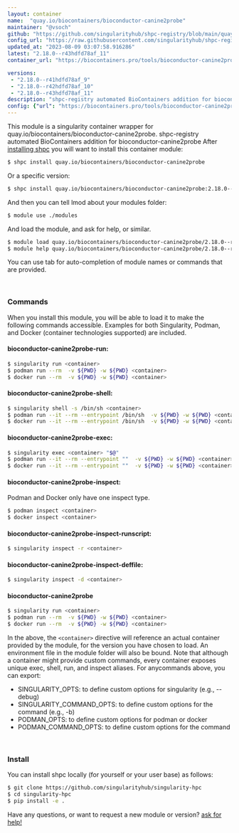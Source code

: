 ```yaml
---
layout: container
name:  "quay.io/biocontainers/bioconductor-canine2probe"
maintainer: "@vsoch"
github: "https://github.com/singularityhub/shpc-registry/blob/main/quay.io/biocontainers/bioconductor-canine2probe/container.yaml"
config_url: "https://raw.githubusercontent.com/singularityhub/shpc-registry/main/quay.io/biocontainers/bioconductor-canine2probe/container.yaml"
updated_at: "2023-08-09 03:07:58.916286"
latest: "2.18.0--r43hdfd78af_11"
container_url: "https://biocontainers.pro/tools/bioconductor-canine2probe"

versions:
 - "2.18.0--r41hdfd78af_9"
 - "2.18.0--r42hdfd78af_10"
 - "2.18.0--r43hdfd78af_11"
description: "shpc-registry automated BioContainers addition for bioconductor-canine2probe"
config: {"url": "https://biocontainers.pro/tools/bioconductor-canine2probe", "maintainer": "@vsoch", "description": "shpc-registry automated BioContainers addition for bioconductor-canine2probe", "latest": {"2.18.0--r43hdfd78af_11": "sha256:8068125529ccfe8a68ae9418e0cf404847ed5e569711ee1c67ba722054c2c22c"}, "tags": {"2.18.0--r41hdfd78af_9": "sha256:55a66039c401b8402ec75b6033ed2f2a43789f1c8533e2dab78e2f67423c350f", "2.18.0--r42hdfd78af_10": "sha256:9cf7ccfe58ebaee402a9f213918f9af515f7e25bcfeba8ea69a31538d080c270", "2.18.0--r43hdfd78af_11": "sha256:8068125529ccfe8a68ae9418e0cf404847ed5e569711ee1c67ba722054c2c22c"}, "docker": "quay.io/biocontainers/bioconductor-canine2probe"}
---
```


This module is a singularity container wrapper for quay.io/biocontainers/bioconductor-canine2probe.
shpc-registry automated BioContainers addition for bioconductor-canine2probe
After [installing shpc](#install) you will want to install this container module:


```bash
$ shpc install quay.io/biocontainers/bioconductor-canine2probe
```

Or a specific version:

```bash
$ shpc install quay.io/biocontainers/bioconductor-canine2probe:2.18.0--r43hdfd78af_11
```

And then you can tell lmod about your modules folder:

```bash
$ module use ./modules
```

And load the module, and ask for help, or similar.

```bash
$ module load quay.io/biocontainers/bioconductor-canine2probe/2.18.0--r43hdfd78af_11
$ module help quay.io/biocontainers/bioconductor-canine2probe/2.18.0--r43hdfd78af_11
```

You can use tab for auto-completion of module names or commands that are provided.

<br>

### Commands

When you install this module, you will be able to load it to make the following commands accessible.
Examples for both Singularity, Podman, and Docker (container technologies supported) are included.

#### bioconductor-canine2probe-run:

```bash
$ singularity run <container>
$ podman run --rm  -v ${PWD} -w ${PWD} <container>
$ docker run --rm  -v ${PWD} -w ${PWD} <container>
```

#### bioconductor-canine2probe-shell:

```bash
$ singularity shell -s /bin/sh <container>
$ podman run --it --rm --entrypoint /bin/sh  -v ${PWD} -w ${PWD} <container>
$ docker run --it --rm --entrypoint /bin/sh  -v ${PWD} -w ${PWD} <container>
```

#### bioconductor-canine2probe-exec:

```bash
$ singularity exec <container> "$@"
$ podman run --it --rm --entrypoint ""  -v ${PWD} -w ${PWD} <container> "$@"
$ docker run --it --rm --entrypoint ""  -v ${PWD} -w ${PWD} <container> "$@"
```

#### bioconductor-canine2probe-inspect:

Podman and Docker only have one inspect type.

```bash
$ podman inspect <container>
$ docker inspect <container>
```

#### bioconductor-canine2probe-inspect-runscript:

```bash
$ singularity inspect -r <container>
```

#### bioconductor-canine2probe-inspect-deffile:

```bash
$ singularity inspect -d <container>
```



#### bioconductor-canine2probe

```bash
$ singularity run <container>
$ podman run --rm  -v ${PWD} -w ${PWD} <container>
$ docker run --rm  -v ${PWD} -w ${PWD} <container>
```


In the above, the `<container>` directive will reference an actual container provided
by the module, for the version you have chosen to load. An environment file in the
module folder will also be bound. Note that although a container
might provide custom commands, every container exposes unique exec, shell, run, and
inspect aliases. For anycommands above, you can export:

 - SINGULARITY_OPTS: to define custom options for singularity (e.g., --debug)
 - SINGULARITY_COMMAND_OPTS: to define custom options for the command (e.g., -b)
 - PODMAN_OPTS: to define custom options for podman or docker
 - PODMAN_COMMAND_OPTS: to define custom options for the command

<br>

### Install

You can install shpc locally (for yourself or your user base) as follows:

```bash
$ git clone https://github.com/singularityhub/singularity-hpc
$ cd singularity-hpc
$ pip install -e .
```

Have any questions, or want to request a new module or version? [ask for help!](https://github.com/singularityhub/singularity-hpc/issues)